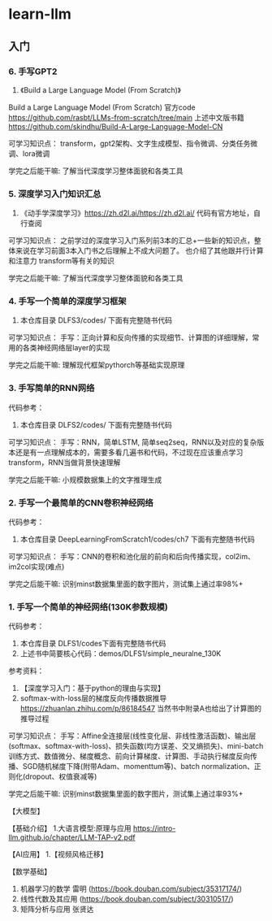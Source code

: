 # learn-llm

## 入门

### 6. 手写GPT2

1. 《Build a Large Language Model (From Scratch)》

Build a Large Language Model (From Scratch) 官方code https://github.com/rasbt/LLMs-from-scratch/tree/main
上述中文版书籍 https://github.com/skindhu/Build-A-Large-Language-Model-CN

可学习知识点：
transform，gpt2架构、文字生成模型、指令微调、分类任务微调、lora微调

学完之后能干嘛:
了解当代深度学习整体面貌和各类工具

### 5. 深度学习入门知识汇总

1. 《动手学深度学习》https://zh.d2l.ai/https://zh.d2l.ai/
代码有官方地址，自行查阅

可学习知识点：
之前学过的深度学习入门系列前3本的汇总+一些新的知识点，整体来说在学习前面3本入门书之后理解上不成大问题了。
也介绍了其他跟并行计算和注意力 transform等有关的知识

学完之后能干嘛:
了解当代深度学习整体面貌和各类工具

### 4. 手写一个简单的深度学习框架
1. 本仓库目录 DLFS3/codes/ 下面有完整随书代码

可学习知识点：
手写：正向计算和反向传播的实现细节、计算图的详细理解，常用的各类神经网络层layer的实现

学完之后能干嘛:
理解现代框架pythorch等基础实现原理

### 3. 手写简单的RNN网络
代码参考：
1. 本仓库目录 DLFS2/codes/ 下面有完整随书代码

可学习知识点：
手写：RNN，简单LSTM, 简单seq2seq，RNN以及对应的复杂版本还是有一点理解成本的，需要多看几遍书和代码，不过现在应该重点学习transform，RNN当做背景快速理解

学完之后能干嘛:
小规模数据集上的文字推理生成

### 2. 手写一个最简单的CNN卷积神经网络

代码参考：
1. 本仓库目录 DeepLearningFromScratch1/codes/ch7 下面有完整随书代码

可学习知识点：
手写：CNN的卷积和池化层的前向和后向传播实现，col2im、im2col实现(难点)

学完之后能干嘛:
识别minst数据集里面的数字图片，测试集上通过率98%+

### 1. 手写一个简单的神经网络(130K参数规模)

代码参考：
1. 本仓库目录 DLFS1/codes下面有完整随书代码
2. 上述书中简要核心代码：demos/DLFS1/simple_neuralne_130K

参考资料：
1. 【深度学习入门：基于python的理由与实现】
2. softmax-with-loss层的梯度反向传播数据推导 https://zhuanlan.zhihu.com/p/86184547  当然书中附录A也给出了计算图的推导过程


可学习知识点：
手写：Affine全连接层(线性变化层、非线性激活函数)、输出层(softmax、softmax-with-loss)、损失函数(均方误差、交叉熵损失)、mini-batch训练方式、数值微分、梯度概念、前向计算梯度、计算图、手动执行梯度反向传播、SGD随机梯度下降(附带Adam、momenttum等)、batch normalization、正则化(dropout、权值衰减等)

学完之后能干嘛:
识别minst数据集里面的数字图片，测试集上通过率93%+

【大模型】

【基础介绍】
1.大语言模型:原理与应用 https://intro-llm.github.io/chapter/LLM-TAP-v2.pdf

【AI应用】
1.【视频风格迁移】


【数学基础】
1. 机器学习的数学 雷明 (https://book.douban.com/subject/35317174/)
2. 线性代数及其应用 (https://book.douban.com/subject/30310517/)
3. 矩阵分析与应用 张贤达
